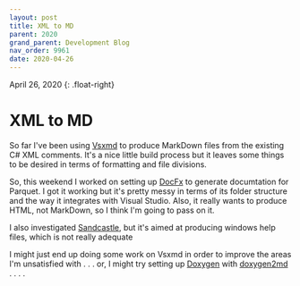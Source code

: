 ```yaml
---
layout: post
title: XML to MD
parent: 2020
grand_parent: Development Blog
nav_order: 9961
date: 2020-04-26
---
```

April 26, 2020
{: .float-right}

# XML to MD

So far I've been using [Vsxmd](https://github.com/mxashlynn/Vsxmd) to produce MarkDown files from the existing C# XML comments.
It's a nice little build process but it leaves some things to be desired in terms of formatting and file divisions.

So, this weekend I worked on setting up [DocFx](https://dotnet.github.io/docfx/) to generate documtation for Parquet.
I got it working but it's pretty messy in terms of its folder structure and the way it integrates with Visual Studio.
Also, it really wants to produce HTML, not MarkDown, so I think I'm going to pass on it.

I also investigated [Sandcastle](https://github.com/EWSoftware/SHFB), but it's aimed at producing windows help files, which is not really adequate

I might just end up doing some work on Vsxmd in order to improve the areas I'm unsatisfied with . . .
or, I might try setting up [Doxygen](https://www.doxygen.nl/index.html) with [doxygen2md](https://www.npmjs.com/package/doxygen2md) . . . .